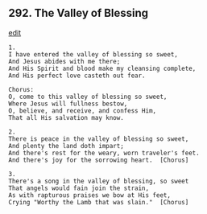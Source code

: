 
## 292.  The Valley of Blessing
[edit](https://docs.google.com/document/d/1ouqzSa7JPTbTEBjqVRTR9qDgwDY9uWUs/edit?mode=html)



    1.
    I have entered the valley of blessing so sweet,
    And Jesus abides with me there;
    And His Spirit and blood make my cleansing complete,
    And His perfect love casteth out fear.

    Chorus:
    O, come to this valley of blessing so sweet,
    Where Jesus will fullness bestow,
    O, believe, and receive, and confess Him,
    That all His salvation may know.

    2.
    There is peace in the valley of blessing so sweet,
    And plenty the land doth impart;
    And there's rest for the weary, worn traveler's feet.
    And there's joy for the sorrowing heart.  [Chorus]

    3.
    There's a song in the valley of blessing, so sweet
    That angels would fain join the strain,
    As with rapturous praises we bow at His feet,
    Crying "Worthy the Lamb that was slain."  [Chorus]
